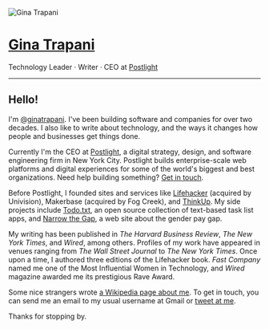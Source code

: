 ![Gina Trapani](https://1.gravatar.com/avatar/44230311a3dcd684b6c5f81bf2ec9f60?s=200&d=mm&r=g)

# [Gina Trapani](/)

Technology Leader · Writer · CEO&nbsp;at&nbsp;[Postlight](https://postlight.com/)

---

## Hello!

I'm [@ginatrapani](https://twitter.com/ginatrapani). I've been building software and companies for over two decades. I also like to write about technology, and the ways it changes how people and businesses get things done.

Currently I'm the CEO at [Postlight](https://postlight.com), a digital strategy, design, and software engineering firm in New York City. Postlight builds enterprise-scale web platforms and digital experiences for some of the world's biggest and best organizations. Need help building something? [Get in touch](https://postlight.com/).

Before Postlight, I founded sites and services like [Lifehacker](http://lifehacker.com) (acquired by Univision), Makerbase (acquired by Fog Creek), and [ThinkUp](http://www.nytimes.com/2015/01/01/technology/personaltech/thinkup-helps-the-social-network-user-see-the-online-self.html?_r=0). My side projects include [Todo.txt](https://todotxt.org), an open source collection of text-based task list apps, and [Narrow the Gap](https://narrowthegap.co), a web site about the gender pay gap.

My writing has been published in _The Harvard Business Review_, _The New York Times_, and _Wired_, among others. Profiles of my work have appeared in venues ranging from _The Wall Street Journal_ to _The New York Times_. Once upon a time, I authored three editions of the Lifehacker book. _Fast Company_ named me one of the Most Influential Women in Technology, and _Wired_ magazine awarded me its prestigious Rave Award.

Some nice strangers wrote [a Wikipedia page about me](http://en.wikipedia.org/wiki/Gina_Trapani). To get in touch, you can send me an email to my usual username at Gmail or [tweet at me](https://twitter.com/ginatrapani).

Thanks for stopping by.
